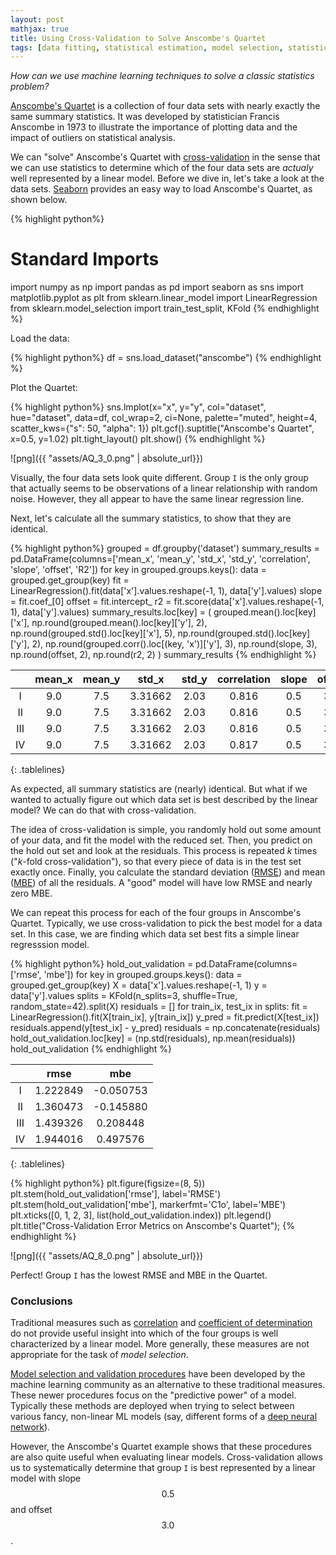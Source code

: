 ```yaml
---
layout: post
mathjax: true
title: Using Cross-Validation to Solve Anscombe's Quartet
tags: [data fitting, statistical estimation, model selection, statistics]
---
```


<style>
.tablelines table, .tablelines td, .tablelines th {
        border: 1px solid black;
        padding: 10px;
        }
</style>

_How can we use machine learning techniques to solve a classic statistics problem?_

[Anscombe's Quartet](https://en.wikipedia.org/wiki/Anscombe%27s_quartet) is a collection of four data sets with nearly exactly the same summary statistics. It was developed by statistician Francis Anscombe in 1973 to illustrate the importance of plotting data and the impact of outliers on statistical analysis. 

We can "solve" Anscombe's Quartet with [cross-validation](https://en.wikipedia.org/wiki/Cross-validation_(statistics)) in the sense that we can use statistics to determine which of the four data sets are *actualy* well represented by a linear model. Before we dive in, let's take a look at the data sets. [Seaborn](https://seaborn.pydata.org/) provides an easy way to load Anscombe's Quartet, as shown below.


{% highlight python%}
# Standard Imports
import numpy as np
import pandas as pd
import seaborn as sns
import matplotlib.pyplot as plt
from sklearn.linear_model import LinearRegression
from sklearn.model_selection import train_test_split, KFold
{% endhighlight %}

Load the data:

{% highlight python%}
df = sns.load_dataset("anscombe")
{% endhighlight %}

Plot the Quartet:

{% highlight python%}
sns.lmplot(x="x", y="y", col="dataset", hue="dataset", data=df,
           col_wrap=2, ci=None, palette="muted", height=4,
           scatter_kws={"s": 50, "alpha": 1})
plt.gcf().suptitle("Anscombe's Quartet", x=0.5, y=1.02)
plt.tight_layout()
plt.show()
{% endhighlight %}


![png]({{ "assets/AQ_3_0.png" | absolute_url}})


Visually, the four data sets look quite different. Group `I` is the only group that actually seems to be observations of a linear relationship with random noise. However, they all appear to have the same linear regression line. 

Next, let's calculate all the summary statistics, to show that they are identical.


{% highlight python%}
grouped = df.groupby('dataset')
summary_results = pd.DataFrame(columns=['mean_x', 'mean_y', 'std_x', 'std_y', 'correlation', 'slope', 'offset', 'R2'])
for key in grouped.groups.keys():
    data = grouped.get_group(key)
    fit = LinearRegression().fit(data['x'].values.reshape(-1, 1), data['y'].values)
    slope = fit.coef_[0]
    offset = fit.intercept_
    r2 = fit.score(data['x'].values.reshape(-1, 1), data['y'].values)
    summary_results.loc[key] = (
        grouped.mean().loc[key]['x'],
        np.round(grouped.mean().loc[key]['y'], 2),
        np.round(grouped.std().loc[key]['x'], 5),
        np.round(grouped.std().loc[key]['y'], 2),
        np.round(grouped.corr().loc[(key, 'x')]['y'], 3),
        np.round(slope, 3),
        np.round(offset, 2),
        np.round(r2, 2)
    )
summary_results
{% endhighlight %}


||mean_x|mean_y|std_x|std_y|correlation|slope|offset|R2|
|:---: |:---: |:---: |:---: |:---: |:---: |:---: |:---: |:---: |
|I|9.0|7.5|3.31662|2.03|0.816|0.5|3.0|0.67|
|II|9.0|7.5|3.31662|2.03|0.816|0.5|3.0|0.67|
|III|9.0|7.5|3.31662|2.03|0.816|0.5|3.0|0.67|
|IV|9.0|7.5|3.31662|2.03|0.817|0.5|3.0|0.67|
{: .tablelines}

As expected, all summary statistics are (nearly) identical. But what if we wanted to actually figure out which data set is best described by the linear model? We can do that with cross-validation.

The idea of cross-validation is simple, you randomly hold out some amount of your data, and fit the model with the reduced set. Then, you predict on the hold out set and look at the residuals. This process is repeated _k_ times ("_k_-fold cross-validation"), so that every piece of data is in the test set exactly once. Finally, you calculate the standard deviation ([RMSE](https://en.wikipedia.org/wiki/Root-mean-square_deviation)) and mean ([MBE](https://en.wikipedia.org/wiki/Bias_of_an_estimator)) of all the residuals. A "good" model will have low RMSE and nearly zero MBE.

We can repeat this process for each of the four groups in Anscombe's Quartet. Typically, we use cross-validation to pick the best model for a data set. In this case, we are finding which data set best fits a simple linear regresssion model.


{% highlight python%}
hold_out_validation = pd.DataFrame(columns=['rmse', 'mbe'])
for key in grouped.groups.keys():
    data = grouped.get_group(key)
    X = data['x'].values.reshape(-1, 1)
    y = data['y'].values
    splits = KFold(n_splits=3, shuffle=True, random_state=42).split(X)
    residuals = []
    for train_ix, test_ix in splits:
        fit = LinearRegression().fit(X[train_ix], y[train_ix])
        y_pred = fit.predict(X[test_ix])
        residuals.append(y[test_ix] - y_pred)
    residuals = np.concatenate(residuals)
    hold_out_validation.loc[key] = (np.std(residuals), np.mean(residuals))
hold_out_validation
{% endhighlight %}


||rmse|mbe|
|:---: |:---: |:---: |
|I|1.222849|-0.050753|
|II|1.360473|-0.145880|
|III|1.439326|0.208448|
|IV|1.944016|0.497576|
{: .tablelines}



{% highlight python%}
plt.figure(figsize=(8, 5))
plt.stem(hold_out_validation['rmse'], label='RMSE')
plt.stem(hold_out_validation['mbe'], markerfmt='C1o', label='MBE')
plt.xticks([0, 1, 2, 3], list(hold_out_validation.index))
plt.legend()
plt.title("Cross-Validation Error Metrics on Anscombe's Quartet");
{% endhighlight %}


![png]({{ "assets/AQ_8_0.png" | absolute_url}})


Perfect! Group `I` has the lowest RMSE and MBE in the Quartet. 

### Conclusions

Traditional measures such as [correlation](https://en.wikipedia.org/wiki/Correlation_and_dependence) and [coefficient of determination](https://en.wikipedia.org/wiki/Coefficient_of_determination) do not provide useful insight into which of the four groups is well characterized by a linear model. More generally, these measures are not appropriate for the task of _model selection_. 

[Model selection and validation procedures](https://scikit-learn.org/stable/model_selection.html) have been developed by the machine learning community as an alternative to these traditional measures. These newer procedures focus on the "predictive power" of a model. Typically these methods are deployed when trying to select between various fancy, non-linear ML models (say, different forms of a [deep neural network](https://scikit-learn.org/stable/modules/neural_networks_supervised.html)).

However, the Anscombe's Quartet example shows that these procedures are also quite useful when evaluating linear models. Cross-validation allows us to systematically determine that group `I` is best represented by a linear model with slope $$0.5$$ and offset $$3.0$$.
